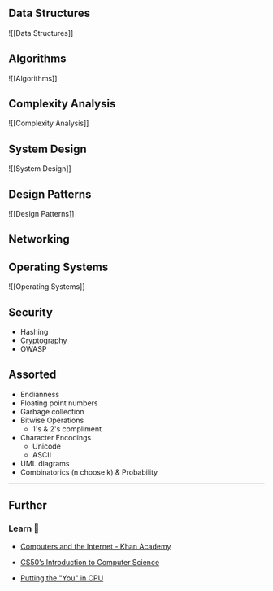 ## Data Structures 

![[Data Structures]]

## Algorithms

![[Algorithms]]

## Complexity Analysis

![[Complexity Analysis]]

## System Design

![[System Design]]

## Design Patterns

![[Design Patterns]]

## Networking

## Operating Systems

![[Operating Systems]]

## Security

- Hashing
- Cryptography
- OWASP

## Assorted

- Endianness
- Floating point numbers
- Garbage collection
- Bitwise Operations
    - 1's & 2's compliment
- Character Encodings
    - Unicode
    - ASCII
- UML diagrams
- Combinatorics (n choose k) & Probability



---
## Further

### Learn 🧠

- [Computers and the Internet - Khan Academy](https://www.khanacademy.org/computing/computers-and-internet)

- [CS50’s Introduction to Computer Science](https://cs50.harvard.edu/x)

-  [Putting the "You" in CPU](https://cpu.land/)